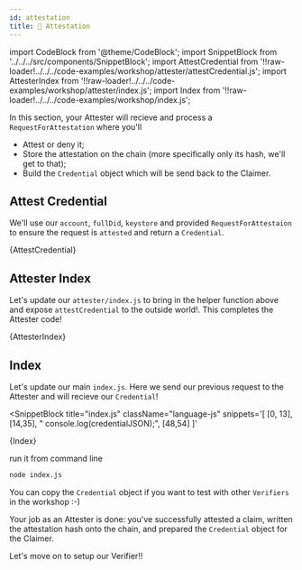 ```yaml
---
id: attestation
title: 🧾 Attestation
---
```


import CodeBlock from '@theme/CodeBlock';
import SnippetBlock from '../../../src/components/SnippetBlock';
import AttestCredential from '!!raw-loader!../../../code-examples/workshop/attester/attestCredential.js';
import AttesterIndex from '!!raw-loader!../../../code-examples/workshop/attester/index.js';
import Index from '!!raw-loader!../../../code-examples/workshop/index.js';

In this section, your <span class="label-role attester">Attester</span> will recieve and process a `RequestForAttestation` where you'll

- Attest or deny it;
- Store the attestation on the chain (more specifically only its hash, we'll get to that);
- Build the `Credential` object which will be send back to the  <span class="label-role claimer">Claimer</span>.

## Attest Credential

We'll use our `account`, `fullDid`, `keystore` and provided `RequestForAttestaion` to ensure
the request is `attested` and return a `Credential`.

<CodeBlock className="language-js" title="attester/attestCredential.js">
  {AttestCredential}
</CodeBlock>

## Attester Index

Let's update our `attester/index.js` to bring in the helper function above and expose `attestCredential`
to the outside world!. This completes the <span class="label-role attester">Attester</span> code!

<CodeBlock className="language-js" title="attester/index.js">
  {AttesterIndex}
</CodeBlock>

## Index

Let's update our main `index.js`. Here we send our previous request to the <span class="label-role attester">Attester</span>
and will recieve our `Credential`!

<SnippetBlock
  title="index.js"
  className="language-js"
  snippets='[
    [0, 13],
    [14,35],
    "  console.log(credentialJSON);",
    [48,54]
  ]'
>
  {Index}
</SnippetBlock>

run it from command line

```bash
node index.js
```

You can copy the `Credential` object if you want to test with other `Verifiers` in the workshop :-)

Your job as an <span class="label-role attester">Attester</span> is done: you've successfully attested a claim, written the attestation hash onto the chain, and prepared the `Credential` object for the  <span class="label-role claimer">Claimer</span>.

Let's move on to setup our  <span class="label-role verifier">Verifier</span>!!
